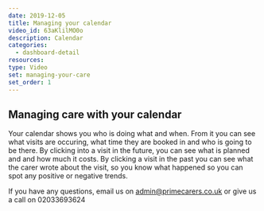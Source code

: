 ```yaml
---
date: 2019-12-05
title: Managing your calendar
video_id: 63aKlilMO0o
description: Calendar
categories:
  - dashboard-detail
resources:
type: Video
set: managing-your-care
set_order: 1
---
```


## Managing care with your calendar

Your calendar shows you who is doing what and when. From it you can see what visits are occuring, what time they are booked in and who is going to be there. By clicking into a visit in the future, you can see what is planned and and how much it costs. By clicking a visit in the past you can see what the carer wrote about the visit, so you know what happened so you can spot any positive or negative trends.

If you have any questions, email us on admin@primecarers.co.uk or give us a call on 02033693624
